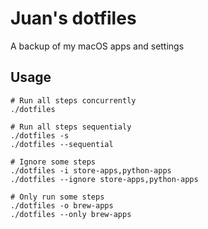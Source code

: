 # Juan's dotfiles
A backup of my macOS apps and settings

## Usage

```
# Run all steps concurrently
./dotfiles

# Run all steps sequentialy
./dotfiles -s
./dotfiles --sequential

# Ignore some steps
./dotfiles -i store-apps,python-apps
./dotfiles --ignore store-apps,python-apps

# Only run some steps
./dotfiles -o brew-apps
./dotfiles --only brew-apps
```
